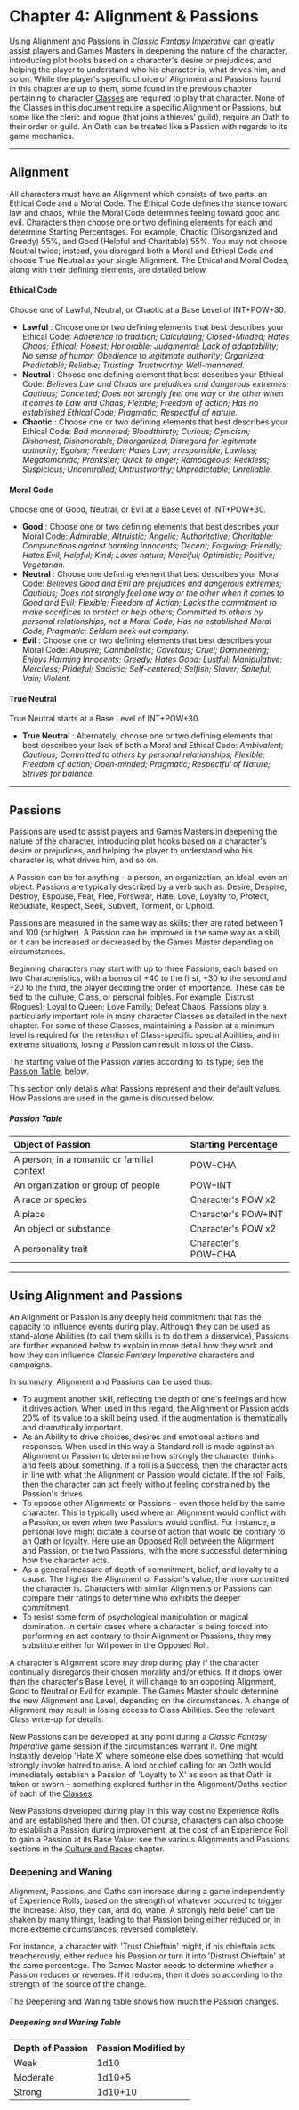 # Chapter 4: Alignment & Passions

Using Alignment and Passions in _Classic Fantasy Imperative_ can greatly assist players and Games Masters in deepening the nature of the character, introducing plot hooks based on a character's desire or prejudices, and helping the player to understand who his character is, what drives him, and so on. While the player's specific choice of Alignment and Passions found in this chapter are up to them, some found in the previous chapter pertaining to character [Classes](0003_Classes.md) are required to play that character. None of the Classes in this document require a specific Alignment or Passions, but some like the cleric and rogue (that joins a thieves' guild), require an Oath to their order or guild. An Oath can be treated like a Passion with regards to its game mechanics.

---
## Alignment

All characters must have an Alignment which consists of two parts: an Ethical Code and a Moral Code. The Ethical Code defines the stance toward law and chaos, while the Moral Code determines feeling toward good and evil. Characters then choose one or two defining elements for each and determine Starting Percentages. For example, Chaotic (Disorganized and Greedy) 55%, and Good (Helpful and Charitable) 55%. You may not choose Neutral twice; instead, you disregard both a Moral and Ethical Code and choose True Neutral as your single Alignment. The Ethical and Moral Codes, along with their defining elements, are detailed below.

#### Ethical Code

Choose one of Lawful, Neutral, or Chaotic at a Base Level of INT+POW+30.

- **Lawful** : Choose one or two defining elements that best describes your Ethical Code: _Adherence to tradition; Calculating; Closed-Minded; Hates Chaos; Ethical; Honest; Honorable; Judgmental; Lack of adaptability; No sense of humor; Obedience to legitimate authority; Organized; Predictable; Reliable; Trusting; Trustworthy; Well-mannered._
- **Neutral** : Choose one defining element that best describes your Ethical Code: _Believes Law and Chaos are prejudices and dangerous extremes; Cautious; Conceited; Does not strongly feel one way or the other when it comes to Law and Chaos; Flexible; Freedom of action; Has no established Ethical Code; Pragmatic; Respectful of nature._
- **Chaotic** : Choose one or two defining elements that best describes your Ethical Code: _Bad mannered; Bloodthirsty; Curious; Cynicism; Dishonest; Dishonorable; Disorganized; Disregard for legitimate authority; Egoism; Freedom; Hates Law; Irresponsible; Lawless; Megalomaniac; Prankster; Quick to anger; Rampageous; Reckless; Suspicious; Uncontrolled; Untrustworthy; Unpredictable; Unreliable._

#### Moral Code

Choose one of Good, Neutral, or Evil at a Base Level of INT+POW+30.

- **Good** : Choose one or two defining elements that best describes your Moral Code: _Admirable; Altruistic; Angelic; Authoritative; Charitable; Compunctions against harming innocents; Decent; Forgiving; Friendly; Hates Evil; Helpful; Kind; Loves nature; Merciful; Optimistic; Positive; Vegetarian._
- **Neutral** : Choose one defining element that best describes your Moral Code: _Believes Good and Evil are prejudices and dangerous extremes; Cautious; Does not strongly feel one way or the other when it comes to Good and Evil; Flexible; Freedom of Action; Lacks the commitment to make sacrifices to protect or help others; Committed to others by personal relationships, not a Moral Code; Has no established Moral Code; Pragmatic; Seldom seek out company._
- **Evil** : Choose one or two defining elements that best describes your Moral Code: _Abusive; Cannibalistic; Covetous; Cruel; Domineering; Enjoys Harming Innocents; Greedy; Hates Good; Lustful; Manipulative; Merciless; Prideful; Sadistic; Self-centered; Selfish; Slaver; Spiteful; Vain; Violent._

#### True Neutral

True Neutral starts at a Base Level of INT+POW+30.

- **True Neutral** : Alternately, choose one or two defining elements that best describes your lack of both a Moral and Ethical Code: _Ambivalent; Cautious; Committed to others by personal relationships; Flexible; Freedom of action; Open-minded; Pragmatic; Respectful of Nature; Strives for balance._

---
## Passions

Passions are used to assist players and Games Masters in deepening the nature of the character, introducing plot hooks based on a character's desire or prejudices, and helping the player to understand who his character is, what drives him, and so on.

A Passion can be for anything – a person, an organization, an ideal, even an object. Passions are typically described by a verb such as: Desire, Despise, Destroy, Espouse, Fear, Flee, Forswear, Hate, Love, Loyalty to, Protect, Repudiate, Respect, Seek, Subvert, Torment, or Uphold.

Passions are measured in the same way as skills; they are rated between 1 and 100 (or higher). A Passion can be improved in the same way as a skill, or it can be increased or decreased by the Games Master depending on circumstances.

Beginning characters may start with up to three Passions, each based on two Characteristics, with a bonus of +40 to the first, +30 to the second and +20 to the third, the player deciding the order of importance. These can be tied to the culture, Class, or personal foibles. For example, Distrust (Rogues); Loyal to Queen; Love Family; Defeat Chaos. Passions play a particularly important role in many character Classes as detailed in the next chapter. For some of these Classes, maintaining a Passion at a minimum level is required for the retention of Class-specific special Abilities, and in extreme situations, losing a Passion can result in loss of the Class.

The starting value of the Passion varies according to its type; see the [Passion Table](0004_Alignment_and_Passions.md?id=passion-table), below.

This section only details what Passions represent and their default values. How Passions are used in the game is discussed below.

##### Passion Table

| **Object of Passion** | **Starting Percentage** |
| :-- | :-- |
| A person, in a romantic or familial context | POW+CHA |
| An organization or group of people | POW+INT |
| A race or species | Character's POW x2 |
| A place | Character's POW+INT |
| An object or substance | Character's POW x2 |
| A personality trait | Character's POW+CHA |


---
## Using Alignment and Passions

An Alignment or Passion is any deeply held commitment that has the capacity to influence events during play. Although they can be used as stand-alone Abilities (to call them skills is to do them a disservice), Passions are further expanded below to explain in more detail how they work and how they can influence _Classic Fantasy Imperative_ characters and campaigns.

In summary, Alignment and Passions can be used thus:

- To augment another skill, reflecting the depth of one's feelings and how it drives action. When used in this regard, the Alignment or Passion adds 20% of its value to a skill being used, if the augmentation is thematically and dramatically important.
- As an Ability to drive choices, desires and emotional actions and responses. When used in this way a Standard roll is made against an Alignment or Passion to determine how strongly the character thinks and feels about something. If a roll is a Success, then the character acts in line with what the Alignment or Passion would dictate. If the roll Fails, then the character can act freely without feeling constrained by the Passion's drives.
- To oppose other Alignments or Passions – even those held by the same character. This is typically used where an Alignment would conflict with a Passion, or even when two Passions would conflict. For instance, a personal love might dictate a course of action that would be contrary to an Oath or loyalty. Here use an Opposed Roll between the Alignment and Passion, or the two Passions, with the more successful determining how the character acts.
- As a general measure of depth of commitment, belief, and loyalty to a cause. The higher the Alignment or Passion's value, the more committed the character is. Characters with similar Alignments or Passions can compare their ratings to determine who exhibits the deeper commitment.
- To resist some form of psychological manipulation or magical domination. In certain cases where a character is being forced into performing an act contrary to their Alignment or Passions, they may substitute either for Willpower in the Opposed Roll.

A character's Alignment score may drop during play if the character continually disregards their chosen morality and/or ethics. If it drops lower than the character's Base Level, it will change to an opposing Alignment, Good to Neutral or Evil for example. The Games Master should determine the new Alignment and Level, depending on the circumstances. A change of Alignment may result in losing access to Class Abilities. See the relevant Class write-up for details.

New Passions can be developed at any point during a _Classic Fantasy Imperative_ game session if the circumstances warrant it. One might instantly develop 'Hate X' where someone else does something that would strongly invoke hatred to arise. A lord or chief calling for an Oath would immediately establish a Passion of 'Loyalty to X' as soon as that Oath is taken or sworn – something explored further in the Alignment/Oaths section of each of the [Classes](0003_Classes.md).

New Passions developed during play in this way cost no Experience Rolls and are established there and then. Of course, characters can also choose to establish a Passion during improvement, at the cost of an Experience Roll to gain a Passion at its Base Value: see the various Alignments and Passions sections in the [Culture and Races](0002_Culture_and_Races.md) chapter.

### Deepening and Waning

Alignment, Passions, and Oaths can increase during a game independently of Experience Rolls, based on the strength of whatever occurred to trigger the increase. Also, they can, and do, wane. A strongly held belief can be shaken by many things, leading to that Passion being either reduced or, in more extreme circumstances, reversed completely.

For instance, a character with 'Trust Chieftain' might, if his chieftain acts treacherously, either reduce his Passion or turn it into 'Distrust Chieftain' at the same percentage. The Games Master needs to determine whether a Passion reduces or reverses. If it reduces, then it does so according to the strength of the source of the change.

The Deepening and Waning table shows how much the Passion changes.

##### Deepening and Waning Table

| **Depth of Passion** | **Passion Modified by** |
| :-- | :-- |
| Weak | 1d10 |
| Moderate | 1d10+5 |
| Strong | 1d10+10 |
